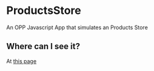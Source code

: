 # ProductsStore
An OPP Javascript App that simulates an Products Store

## Where can I see it?
At [this page](alanstgo.github.io/ProductsStore)
